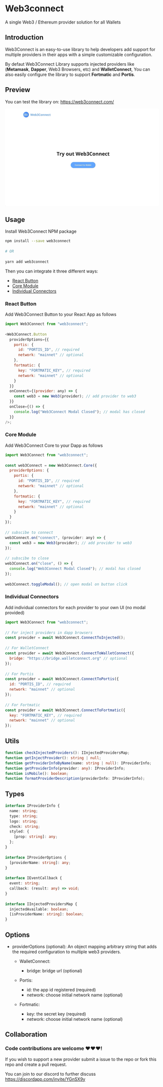 # Web3connect

A single Web3 / Ethereum provider solution for all Wallets

## Introduction

Web3Connect is an easy-to-use library to help developers add support for multiple providers in their apps with a simple customizable configuration.

By defaut Web3Connect Library supports injected providers like (**Metamask**, **Dapper**, Web3 Browsers, etc) and **WalletConnect**, You can also easily configure the library to support **Fortmatic** and **Portis**.

## Preview

You can test the library on: https://web3connect.com/

![preview](./images/preview.gif)

## Usage

Install Web3Connect NPM package

```bash
npm install --save web3connect

# OR

yarn add web3connect
```

Then you can integrate it three different ways:

- [React Button](#React-Button)
- [Core Module](#Core-Module)
- [Individual Connectors](#Individual-Connectors)

### React Button

Add Web3Connect Button to your React App as follows

```js
import Web3Connect from "web3connect";

<Web3Connect.Button
  providerOptions={{
    portis: {
      id: "PORTIS_ID", // required
      network: "mainnet" // optional
    },
    fortmatic: {
      key: "FORTMATIC_KEY", // required
      network: "mainnet" // optional
    }
  }}
  onConnect={(provider: any) => {
    const web3 = new Web3(provider); // add provider to web3
  }}
  onClose={() => {
    console.log("Web3Connect Modal Closed"); // modal has closed
  }}
/>;
```

### Core Module

Add Web3Connect Core to your Dapp as follows

```js
import Web3Connect from "web3connect";

const web3Connect = new Web3Connect.Core({
  providerOptions: {
    portis: {
      id: "PORTIS_ID", // required
      network: "mainnet" // optional
    },
    fortmatic: {
      key: "FORTMATIC_KEY", // required
      network: "mainnet" // optional
    }
  }
});

// subscibe to connect
web3Connect.on("connect", (provider: any) => {
  const web3 = new Web3(provider); // add provider to web3
});

// subscibe to close
web3Connect.on("close", () => {
  console.log("Web3Connect Modal Closed"); // modal has closed
});

web3Connect.toggleModal(); // open modal on button click
```

### Individual Connectors

Add individual connectors for each provider to your own UI (no modal provided)

```js
import Web3Connect from "web3connect";

// For inject providers in dapp browsers
const provider = await Web3Connect.ConnectToInjected();

// For WalletConnect
const provider = await Web3Connect.ConnectToWalletConnect({
  bridge: "https://bridge.walletconnect.org" // optional
});

// For Portis
const provider = await Web3Connect.ConnectToPortis({
  id: "PORTIS_ID", // required
  network: "mainnet" // optional
});

// For Fortmatic
const provider = await Web3Connect.ConnectToFortmatic({
  key: "FORTMATIC_KEY", // required
  network: "mainnet" // optional
});
```

## Utils

```typescript
function checkInjectedProviders(): IInjectedProvidersMap;
function getInjectProvider(): string | null;
function getProviderInfoByName(name: string | null): IProviderInfo;
function getProviderInfo(provider: any): IProviderInfo;
function isMobile(): boolean;
function formatProviderDescription(providerInfo: IProviderInfo);
```

## Types

```typescript
interface IProviderInfo {
  name: string;
  type: string;
  logo: string;
  check: string;
  styled: {
    [prop: string]: any;
  };
}

interface IProviderOptions {
  [providerName: string]: any;
}

interface IEventCallback {
  event: string;
  callback: (result: any) => void;
}

interface IInjectedProvidersMap {
  injectedAvailable: boolean;
  [isProviderName: string]: boolean;
}
```

## Options

- providerOptions (optional): An object mapping arbitrary string that adds the required configuration to multiple web3 providers.

  - WalletConnect:

    - bridge: bridge url (optional)

  - Portis:

    - id: the app id registered (required)
    - network: choose initial network name (optional)

  - Fortmatic:

    - key: the secret key (required)
    - network: choose initial network name (optional)

## Collaboration

### Code contributions are welcome ❤️❤️❤️!

If you wish to support a new provider submit a issue to the repo or fork this repo and create a pull request.

You can join to our discord to further discuss https://discordapp.com/invite/YGnSX9y
